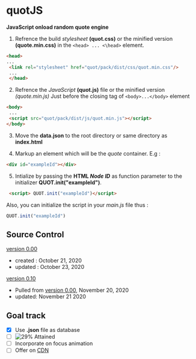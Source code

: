 # quotJS
**JavaScript onload random quote engine**

1. Refrence the build *stylesheet* **(quot.css)** or the minified version **(quote.min.css)** in the `<head> ... <\head>` element. 
```html
<head>
...
 <link rel="stylesheet" href="quot/pack/dist/css/quot.min.css"/>
 ...
 </head>
 ```

2. Refrence the *JavaScript* **(quot.js)** file or the minified version *(quote.min.js)* Just before the closing tag of `<body>...</body>` element
```html
<body>
 ...
 <script src="quot/pack/dist/js/quot.min.js"></script>
</body>
```

3. Move the **data.json** to the root directory or same directory as **index.html**

4. Markup an element which will be the *quote* container. E.g :
```html
<div id="exampleId"></div>
```

5. Intialize by passing the **HTML *Node ID*** as function parameter to the initializer **QUOT.init("exampleId")**.
```html 
 <script> QUOT.init("exampleId")</script>
 ```

Also, you can initialize the script in your *main.js* file thus :

```JavaScript
QUOT.init("exampleId")
```





## Source Control
[version 0.00](https://github.com/opeolluwa/quotJS/tree/main/V0.00)
  * created : October 21, 2020
  * updated : October 23, 2020
  
 [version 0.10]()
 * Pulled from [version 0.00](https://github.com/opeolluwa/quotJS/tree/main/V0.00), November 20, 2020
 * updated: November 21 2020
 

## Goal track
- [x] Use **.json** file as database
- [ ] ![29%](https://progress-bar.dev/29?title=Reach_1000+_quotes_) Attained
- [ ] Incorporate on focus animation
- [ ] Offer on [CDN](https://www.google.com/search?q=cdn&oq=cdn&aqs=chrome..69i57j0i67j69i60l2j5i44.2641j0j1&sourceid=chrome-mobile&ie=UTF-8)
